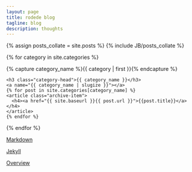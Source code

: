 ```yaml
---
layout: page
title: rodede blog
tagline: blog
description: thoughts
---
```

<div id="content">
{% assign posts_collate = site.posts %}
{% include JB/posts_collate %}



{% for category in site.categories %}
  <div class="content">
    {% capture category_name %}{{ category | first }}{% endcapture %}
    <div id="#{{ category_name | slugize }}"></div>
    <p></p>

    <h3 class="category-head">{{ category_name }}</h3>
    <a name="{{ category_name | slugize }}"></a>
    {% for post in site.categories[category_name] %}
    <article class="archive-item">
      <h4><a href="{{ site.baseurl }}{{ post.url }}">{{post.title}}</a></h4>
    </article>
    {% endfor %}
  </div>
{% endfor %}

</div>


[Markdown](https://daringfireball.net/projects/markdown/) 

[Jekyll](https://jekyllrb.com/)

[Overview](pages/overview.html)  

